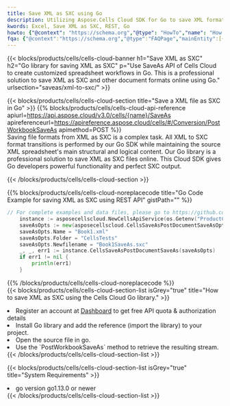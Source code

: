 ```yaml
---
title: Save XML as SXC using Go 
description: Utilizing Aspose.Cells Cloud SDK for Go to save XML format file as SXC format file. 
kwords: Excel, Save XML as SXC, REST, Go
howto: {"@context": "https://schema.org","@type": "HowTo","name": "How to save XML as SXC using the Cells Cloud Go library.","description": "How to save XML as SXC using the Cells Cloud Go library.","image": {"@type": "ImageObject"},"url": "/go/saveas/xml-to-sxc/","step": [{ "@type": "HowToStep","name": "How to save XML as SXC using the Cells Cloud Go library. step 1", "image": {"@type": "ImageObject",},"url": "/go/saveas/xml-to-sxc/","text": "Register an account at <a href='https://dashboard.aspose.cloud/'>Dashboard</a> to get free API quota & authorization details",},{ "@type": "HowToStep","name": "How to save XML as SXC using the Cells Cloud Go library. step 1", "image": {"@type": "ImageObject",},"url": "/go/saveas/xml-to-sxc/","text": "Install Go library and add the reference (import the library) to your project.",},{ "@type": "HowToStep","name": "How to save XML as SXC using the Cells Cloud Go library. step 1", "image": {"@type": "ImageObject",},"url": "/go/saveas/xml-to-sxc/","text": "Open the source file in go.",},{ "@type": "HowToStep","name": "How to save XML as SXC using the Cells Cloud Go library. step 1", "image": {"@type": "ImageObject",},"url": "/go/saveas/xml-to-sxc/","text": "Use the `PostWorkbookSaveAs` method to retrieve the resulting stream.",}, ],"supply": {"@type": "HowToSupply","name": "document"},"tool": [{"@type": "HowToTool","name": "Goland, Visual Studio Code, Eclipse"},{"@type": "HowToTool","name": "Aspose Cells"}],"totalTime": "PT6M"}
fqa: {"@context":"https://schema.org","@type":"FAQPage","mainEntity":[{"@type":"Question","name":"Why save file as other formats file in C# using REST API?","acceptedAnswer":{"@type":"Answer","text":"Documents are encoded in many ways, and some files may be incompatible with the software you use. To open and read such files, just save them as appropriate file formats.<br/><ol><li>Install .NET SDK and add the reference (import the library) to your project.</li><li>Open the source file in C# using REST API.</li><li>Call the PostWorkbookSaveAsRequest() method, passing an output filename with required extension.</li><li>Get the result of save as a separate file.</li></ol>"}},{"@type":"Question","name":"What file formats can I save as with your C# library?","acceptedAnswer":{"@type":"Answer","text":"We support a variety of file formats for conversion using .NET library, including XLSX, Excel, xls , PDF, CSV, HTML, Markdown, XML, PNG, JPG, TIFF, Json, TXT and many more."}},{"@type":"Question","name":"What is the maximum allowed file size for conversion using this .NET library?","acceptedAnswer":{"@type":"Answer","text":"There are no file size limits for format conversions using .NET library."}}]}
---
```



{{< blocks/products/cells/cells-cloud-banner h1="Save XML as SXC" h2="Go library for saving XML as SXC" p="Use SaveAs API of Cells Cloud to create customized spreadsheet workflows in Go. This is a professional solution to save XML as SXC and other document formats online using Go." urlsection="saveas/xml-to-sxc/" >}}

{{< blocks/products/cells/cells-cloud-section  title="Save a XML file as SXC in Go" >}}
{{% blocks/products/cells/cells-cloud-api-reference  apiurl=https://api.aspose.cloud/v3.0/cells/{name}/SaveAs  apireferenceurl=https://apireference.aspose.cloud/cells/#/Conversion/PostWorkbookSaveAs  apimethod=POST %}}
<br/>
Saving file formats from XML as SXC is a complex task. All XML to SXC format transitions is performed by our Go SDK while maintaining the source XML spreadsheet's main structural and logical content. Our Go library is a professional solution to save XML as SXC files online. This Cloud SDK gives Go developers powerful functionality and perfect SXC output.

{{< /blocks/products/cells/cells-cloud-section >}}

{{% blocks/products/cells/cells-cloud-noreplacecode title="Go Code Example for saving XML as SXC using REST API" gistPath="" %}}
  
```go
// For complete examples and data files, please go to https://github.com/aspose-cells-cloud/aspose-cells-cloud-go/
    instance := asposecellscloud.NewCellsApiService(os.Getenv("ProductClientId"), os.Getenv("ProductClientSecret"))
    saveAsOpts := new(asposecellscloud.CellsSaveAsPostDocumentSaveAsOpts)
    saveAsOpts.Name = "Book1.xml"
    saveAsOpts.Folder = "CellsTests"
    saveAsOpts.Newfilename = "Book1SaveAs.sxc"
    _, _, err1 := instance.CellsSaveAsPostDocumentSaveAs(saveAsOpts)
    if err1 != nil {
	    println(err1)
    }
```
  
{{% /blocks/products/cells/cells-cloud-noreplacecode  %}}
<br/>
{{< blocks/products/cells/cells-cloud-section-list isGrey="true"  title="How to save XML as SXC using the Cells Cloud Go library." >}}
<li>Register an account at <a href="https://dashboard.aspose.cloud/">Dashboard</a> to get free API quota & authorization details</li>
<li>Install Go library and add the reference (import the library) to your project.</li>
<li>Open the source file in go.</li>
<li>Use the `PostWorkbookSaveAs` method to retrieve the resulting stream.</li>
{{< /blocks/products/cells/cells-cloud-section-list >}}

{{< blocks/products/cells/cells-cloud-section-list isGrey="true"  title="System Requirements" >}}
<li>go version go1.13.0 or newer</li>
{{< /blocks/products/cells/cells-cloud-section-list >}}
